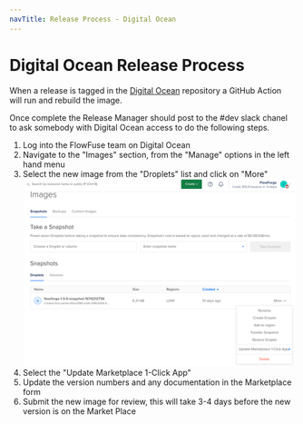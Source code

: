 ```yaml
---
navTitle: Release Process - Digital Ocean
---
```


# Digital Ocean Release Process

When a release is tagged in the [Digital Ocean](https://github.com/flowforge/digital-ocean) 
repository a GitHub Action will run and rebuild the image.

Once complete the Release Manager should post to the #dev slack chanel to ask somebody with
Digital Ocean access to do the following steps.

 1. Log into the FlowFuse team on Digital Ocean
 2. Navigate to the "Images" section, from the "Manage" options in the left hand menu
 3. Select the new image from the "Droplets" list and click on "More"
    ![Digital Ocean Images view](../../images/releases/do-update-market-place.png)
 4. Select the "Update Marketplace 1-Click App"
 5. Update the version numbers and any documentation in the Marketplace form
 6. Submit the new image for review, this will take 3-4 days before the new version is on 
 the Market Place